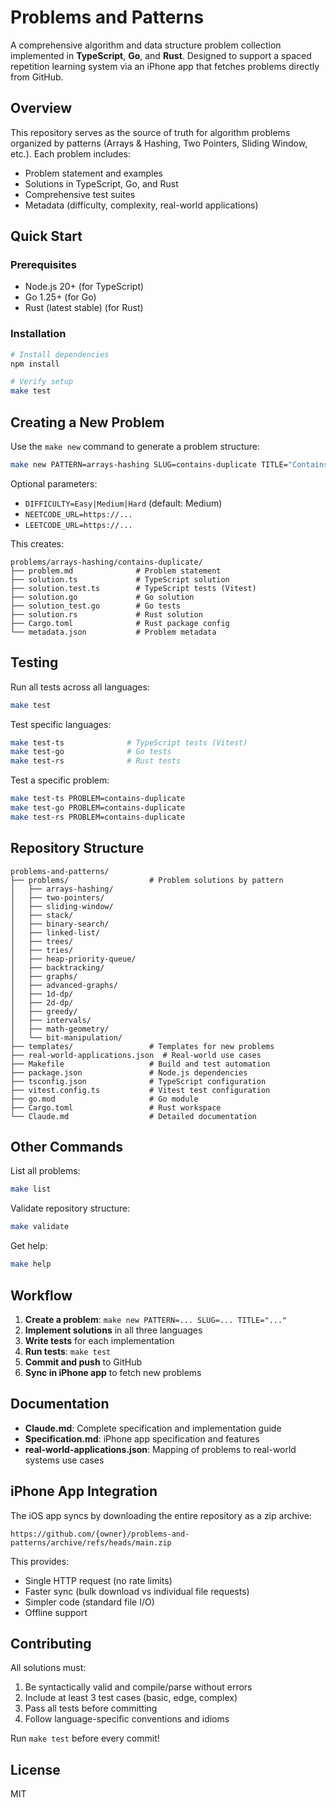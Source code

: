 # Problems and Patterns

A comprehensive algorithm and data structure problem collection implemented in **TypeScript**, **Go**, and **Rust**. Designed to support a spaced repetition learning system via an iPhone app that fetches problems directly from GitHub.

## Overview

This repository serves as the source of truth for algorithm problems organized by patterns (Arrays & Hashing, Two Pointers, Sliding Window, etc.). Each problem includes:

- Problem statement and examples
- Solutions in TypeScript, Go, and Rust
- Comprehensive test suites
- Metadata (difficulty, complexity, real-world applications)

## Quick Start

### Prerequisites

- Node.js 20+ (for TypeScript)
- Go 1.25+ (for Go)
- Rust (latest stable) (for Rust)

### Installation

```bash
# Install dependencies
npm install

# Verify setup
make test
```

## Creating a New Problem

Use the `make new` command to generate a problem structure:

```bash
make new PATTERN=arrays-hashing SLUG=contains-duplicate TITLE="Contains Duplicate"
```

Optional parameters:
- `DIFFICULTY=Easy|Medium|Hard` (default: Medium)
- `NEETCODE_URL=https://...`
- `LEETCODE_URL=https://...`

This creates:
```
problems/arrays-hashing/contains-duplicate/
├── problem.md              # Problem statement
├── solution.ts             # TypeScript solution
├── solution.test.ts        # TypeScript tests (Vitest)
├── solution.go             # Go solution
├── solution_test.go        # Go tests
├── solution.rs             # Rust solution
├── Cargo.toml              # Rust package config
└── metadata.json           # Problem metadata
```

## Testing

Run all tests across all languages:

```bash
make test
```

Test specific languages:

```bash
make test-ts              # TypeScript tests (Vitest)
make test-go              # Go tests
make test-rs              # Rust tests
```

Test a specific problem:

```bash
make test-ts PROBLEM=contains-duplicate
make test-go PROBLEM=contains-duplicate
make test-rs PROBLEM=contains-duplicate
```

## Repository Structure

```
problems-and-patterns/
├── problems/                  # Problem solutions by pattern
│   ├── arrays-hashing/
│   ├── two-pointers/
│   ├── sliding-window/
│   ├── stack/
│   ├── binary-search/
│   ├── linked-list/
│   ├── trees/
│   ├── tries/
│   ├── heap-priority-queue/
│   ├── backtracking/
│   ├── graphs/
│   ├── advanced-graphs/
│   ├── 1d-dp/
│   ├── 2d-dp/
│   ├── greedy/
│   ├── intervals/
│   ├── math-geometry/
│   └── bit-manipulation/
├── templates/                 # Templates for new problems
├── real-world-applications.json  # Real-world use cases
├── Makefile                   # Build and test automation
├── package.json               # Node.js dependencies
├── tsconfig.json              # TypeScript configuration
├── vitest.config.ts           # Vitest test configuration
├── go.mod                     # Go module
├── Cargo.toml                 # Rust workspace
└── Claude.md                  # Detailed documentation
```

## Other Commands

List all problems:

```bash
make list
```

Validate repository structure:

```bash
make validate
```

Get help:

```bash
make help
```

## Workflow

1. **Create a problem**: `make new PATTERN=... SLUG=... TITLE="..."`
2. **Implement solutions** in all three languages
3. **Write tests** for each implementation
4. **Run tests**: `make test`
5. **Commit and push** to GitHub
6. **Sync in iPhone app** to fetch new problems

## Documentation

- **Claude.md**: Complete specification and implementation guide
- **Specification.md**: iPhone app specification and features
- **real-world-applications.json**: Mapping of problems to real-world systems use cases

## iPhone App Integration

The iOS app syncs by downloading the entire repository as a zip archive:

```
https://github.com/{owner}/problems-and-patterns/archive/refs/heads/main.zip
```

This provides:
- Single HTTP request (no rate limits)
- Faster sync (bulk download vs individual file requests)
- Simpler code (standard file I/O)
- Offline support

## Contributing

All solutions must:
1. Be syntactically valid and compile/parse without errors
2. Include at least 3 test cases (basic, edge, complex)
3. Pass all tests before committing
4. Follow language-specific conventions and idioms

Run `make test` before every commit!

## License

MIT
